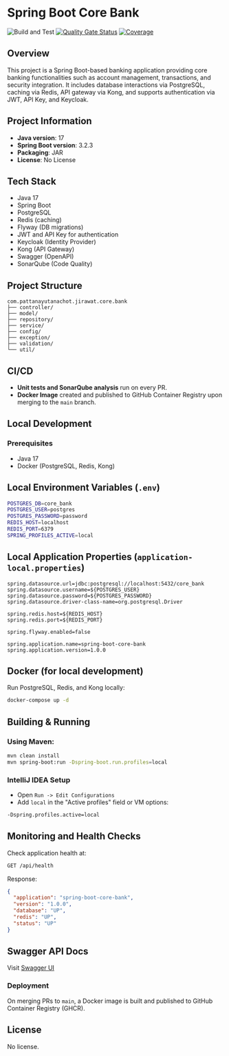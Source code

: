 # Spring Boot Core Bank

![Build and Test](https://github.com/jirawatp/spring-boot-core-bank/actions/workflows/build.yml/badge.svg)
[![Quality Gate Status](https://sonarcloud.io/api/project_badges/measure?project=jirawatp_spring-boot-core-bank&metric=alert_status)](https://sonarcloud.io/summary/new_code?id=jirawatp_spring-boot-core-bank)
[![Coverage](https://sonarcloud.io/api/project_badges/measure?project=jirawatp_spring-boot-core-bank&metric=coverage)](https://sonarcloud.io/summary/new_code?id=jirawatp_spring-boot-core-bank)


## Overview

This project is a Spring Boot-based banking application providing core banking functionalities such as account management, transactions, and security integration. It includes database interactions via PostgreSQL, caching via Redis, API gateway via Kong, and supports authentication via JWT, API Key, and Keycloak.

## Project Information

- **Java version**: 17
- **Spring Boot version**: 3.2.3
- **Packaging**: JAR
- **License**: No License

## Tech Stack

- Java 17
- Spring Boot
- PostgreSQL
- Redis (caching)
- Flyway (DB migrations)
- JWT and API Key for authentication
- Keycloak (Identity Provider)
- Kong (API Gateway)
- Swagger (OpenAPI)
- SonarQube (Code Quality)

## Project Structure
```
com.pattanayutanachot.jirawat.core.bank
├── controller/
├── model/
├── repository/
├── service/
├── config/
├── exception/
├── validation/
└── util/
```

## CI/CD

- **Unit tests and SonarQube analysis** run on every PR.
- **Docker Image** created and published to GitHub Container Registry upon merging to the `main` branch.

## Local Development

### Prerequisites
- Java 17
- Docker (PostgreSQL, Redis, Kong)

## Local Environment Variables (`.env`)

```sh
POSTGRES_DB=core_bank
POSTGRES_USER=postgres
POSTGRES_PASSWORD=password
REDIS_HOST=localhost
REDIS_PORT=6379
SPRING_PROFILES_ACTIVE=local
```

## Local Application Properties (`application-local.properties`)

```properties
spring.datasource.url=jdbc:postgresql://localhost:5432/core_bank
spring.datasource.username=${POSTGRES_USER}
spring.datasource.password=${POSTGRES_PASSWORD}
spring.datasource.driver-class-name=org.postgresql.Driver

spring.redis.host=${REDIS_HOST}
spring.redis.port=${REDIS_PORT}

spring.flyway.enabled=false

spring.application.name=spring-boot-core-bank
spring.application.version=1.0.0
```

## Docker (for local development)

Run PostgreSQL, Redis, and Kong locally:

```sh
docker-compose up -d
```

## Building & Running

### Using Maven:

```sh
mvn clean install
mvn spring-boot:run -Dspring-boot.run.profiles=local
```

### IntelliJ IDEA Setup

- Open `Run -> Edit Configurations`
- Add `local` in the "Active profiles" field or VM options:

```sh
-Dspring.profiles.active=local
```

## Monitoring and Health Checks

Check application health at:

```sh
GET /api/health
```

Response:

```json
{
  "application": "spring-boot-core-bank",
  "version": "1.0.0",
  "database": "UP",
  "redis": "UP",
  "status": "UP"
}
```

## Swagger API Docs

Visit [Swagger UI](http://localhost:8080/swagger-ui.html)

### Deployment
On merging PRs to `main`, a Docker image is built and published to GitHub Container Registry (GHCR).

## License
No license.